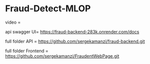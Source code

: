 # Fraud-Detect-MLOP
video = 

api swagger UI= https://fraud-backend-283k.onrender.com/docs

full folder API = https://github.com/sergekamanzi/fraud-backend.git

full folder Frontend = https://github.com/sergekamanzi/FraudentWebPage.git

